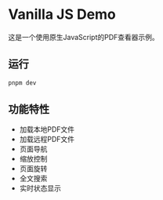 # Vanilla JS Demo

这是一个使用原生JavaScript的PDF查看器示例。

## 运行

```bash
pnpm dev
```

## 功能特性

- 加载本地PDF文件
- 加载远程PDF文件
- 页面导航
- 缩放控制
- 页面旋转
- 全文搜索
- 实时状态显示
